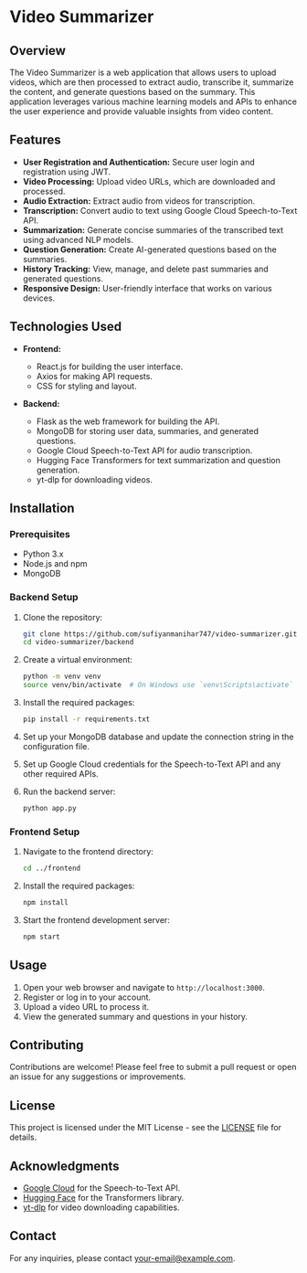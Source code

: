 # Video Summarizer

## Overview
The Video Summarizer is a web application that allows users to upload videos, which are then processed to extract audio, transcribe it, summarize the content, and generate questions based on the summary. This application leverages various machine learning models and APIs to enhance the user experience and provide valuable insights from video content.

## Features
- **User Registration and Authentication:** Secure user login and registration using JWT.
- **Video Processing:** Upload video URLs, which are downloaded and processed.
- **Audio Extraction:** Extract audio from videos for transcription.
- **Transcription:** Convert audio to text using Google Cloud Speech-to-Text API.
- **Summarization:** Generate concise summaries of the transcribed text using advanced NLP models.
- **Question Generation:** Create AI-generated questions based on the summaries.
- **History Tracking:** View, manage, and delete past summaries and generated questions.
- **Responsive Design:** User-friendly interface that works on various devices.

## Technologies Used
- **Frontend:**
  - React.js for building the user interface.
  - Axios for making API requests.
  - CSS for styling and layout.

- **Backend:**
  - Flask as the web framework for building the API.
  - MongoDB for storing user data, summaries, and generated questions.
  - Google Cloud Speech-to-Text API for audio transcription.
  - Hugging Face Transformers for text summarization and question generation.
  - yt-dlp for downloading videos.

## Installation

### Prerequisites
- Python 3.x
- Node.js and npm
- MongoDB

### Backend Setup
1. Clone the repository:
   ```bash
   git clone https://github.com/sufiyanmanihar747/video-summarizer.git
   cd video-summarizer/backend
   ```

2. Create a virtual environment:
   ```bash
   python -m venv venv
   source venv/bin/activate  # On Windows use `venv\Scripts\activate`
   ```

3. Install the required packages:
   ```bash
   pip install -r requirements.txt
   ```

4. Set up your MongoDB database and update the connection string in the configuration file.

5. Set up Google Cloud credentials for the Speech-to-Text API and any other required APIs.

6. Run the backend server:
   ```bash
   python app.py
   ```

### Frontend Setup
1. Navigate to the frontend directory:
   ```bash
   cd ../frontend
   ```

2. Install the required packages:
   ```bash
   npm install
   ```

3. Start the frontend development server:
   ```bash
   npm start
   ```

## Usage
1. Open your web browser and navigate to `http://localhost:3000`.
2. Register or log in to your account.
3. Upload a video URL to process it.
4. View the generated summary and questions in your history.

## Contributing
Contributions are welcome! Please feel free to submit a pull request or open an issue for any suggestions or improvements.

## License
This project is licensed under the MIT License - see the [LICENSE](LICENSE) file for details.

## Acknowledgments
- [Google Cloud](https://cloud.google.com/speech-to-text) for the Speech-to-Text API.
- [Hugging Face](https://huggingface.co/) for the Transformers library.
- [yt-dlp](https://github.com/yt-dlp/yt-dlp) for video downloading capabilities.

## Contact
For any inquiries, please contact [your-email@example.com](mailto:your-email@example.com).
